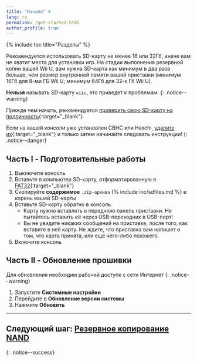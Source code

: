 ```yaml
---
title: "Начало" #
lang: ru
permalink: /get-started.html
author_profile: true
---
```


{% include toc title="Разделы" %}

Рекомендуется использовать SD-карту не менее 16 или 32Гб, иначе вам не хватит места для установки игр. На стадии выполнения резервной копии вашей Wii U, вам нужна SD-карта как минимум в два раза больше, чем размер внутренней памяти вашей приставки (минимум 16Гб для 8-ми ГБ Wii U; минимум 64Гб для 32-х Гб Wii U).

**Нельзя** называть SD-карту `wiiu`, это приведет к проблемам.
{: .notice--warning}

Прежде чем начать, рекомендуется [проверить свою SD-карту на подлинность](https://customfw.xyz/test_sd){:target="_blank"}

Если на вашей консоли уже установлен CBHC или Haxchi, [удалите их](uninstall-cbhc){:target="_blank"} и только затем начинайте следовать инструкции!
{: .notice--danger}

## Часть I - Подготовительные работы

1. Выключите консоль
1. Вставьте в компьютер SD-карту, отформатированную в [FAT32](https://customfw.xyz/format_sd){:target="_blank"}
1. Скопируйте **содержимое** `.zip-архива` {% include inc/sdfiles.md %} в корень вашей SD-карты
1. Вставьте SD-карту обратно в консоль
	* Карту нужно вставлять в переднюю панель приставки. Не пытайтесь вставить её через USB-переходник в USB-порт!
	* Вы не увидите никаких сообщений на приставке, после того, как вставите в неё карту. Не ждите, что приставка вам напишет о том, что карта принята, или ещё чего-либо похожего.
1. Включите консоль

## Часть II - Обновление прошивки

Для обновления необходим рабочий доступк с сети Интернет
{: .notice--warning}

1. Запустите **Системные настройки**
1. Перейдите в **Обновление версии системы**
1. Нажмите **Обновить**

___

## Следующий шаг: [Резервное копирование NAND](nand-backup)
{: .notice--success}